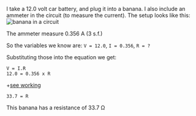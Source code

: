 I take a 12.0 volt car battery, and plug it into a banana. I also include an ammeter in the circuit (to measure the current).
The setup looks like this:
![banana in a circuit](http://images.fineartamerica.com/images-medium-large-5/measuring-resistance-of-a-banana-food-physics-paul-ge.jpg)

The ammeter measure 0.356 A (3 s.f.)

So the variables we know are: 
`V = 12.0`, `I = 0.356`, `R = ?`

Substituting those into the equation we get: 
```
V = I.R
12.0 = 0.356 x R
```
+[see working](https://github.com/TheAnnanMan/Electromagnetism/blob/master/Lesson_Plans/Resistance_resources/worked_ex1_details_a.md)
```
33.7 = R
```

This banana has a resistance of 33.7 Ω
